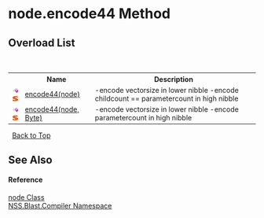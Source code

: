 # node.encode44 Method 
 


## Overload List
&nbsp;<table><tr><th></th><th>Name</th><th>Description</th></tr><tr><td>![Public method](media/pubmethod.gif "Public method")![Static member](media/static.gif "Static member")</td><td><a href="M_NSS_Blast_Compiler_node_encode44">encode44(node)</a></td><td>
-encode vectorsize in lower nibble -encode childcount == parametercount in high nibble</td></tr><tr><td>![Public method](media/pubmethod.gif "Public method")![Static member](media/static.gif "Static member")</td><td><a href="M_NSS_Blast_Compiler_node_encode44_1">encode44(node, Byte)</a></td><td>
-encode vectorsize in lower nibble -encode parametercount in high nibble</td></tr></table>&nbsp;
<a href="#node.encode44-method">Back to Top</a>

## See Also


#### Reference
<a href="T_NSS_Blast_Compiler_node">node Class</a><br /><a href="N_NSS_Blast_Compiler">NSS.Blast.Compiler Namespace</a><br />
